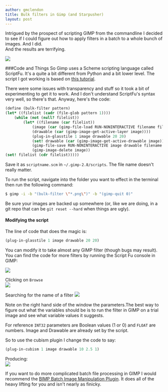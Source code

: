 ```yaml
---
author: gmclendon
title: Bulk filters in Gimp (and Starpusher)
layout: post
---
```


Intrigued by the prospect of scripting GIMP from the commandline I decided to see if I could figure out how to apply filters in a batch to a whole bunch of images. And I did.  
And the results are terrifying.  

![](http://i.imgur.com/KOFqFen.png)  

###Code and Things
So Gimp uses a Scheme scripting language called ScriptFu. It's a quite a bit different from Python and a bit lower level. The script I got working is based on [this tutorial](http://chrisspeck.com/2011/02/batch-application-of-filters-in-gimp-to-make-many-old-photos/).  

There were some issues with transparency and stuff so it took a bit of experimenting to get it to work. And I don't understand ScriptFu's syntax very well, so there's that. Anyway, here's the code:

```scheme
(define (bulk-filter pattern)
(let* ((filelist (cadr (file-glob pattern 1))))
    (while (not (null? filelist))
        (let* ((filename (car filelist))
            (image (car (gimp-file-load RUN-NONINTERACTIVE filename filename)))
            (drawable (car (gimp-image-get-active-layer image))))
            (plug-in-glasstile 1 image drawable 20 20)
            (set! drawable (car (gimp-image-get-active-drawable image)))
            (gimp-file-save RUN-NONINTERACTIVE image drawable filename filename)
            (gimp-image-delete image))
(set! filelist (cdr filelist)))))
```

Save it as `scriptname.scm` in `~/.gimp-2.8/scripts`. The file name doesn't really matter. 

To run the script, navigate into the folder you want to effect in the terminal then run the following command:  

```bash
$ gimp -i -b "(bulk-filter \"*.png\")" -b "(gimp-quit 0)"
```

Be sure your images are backed up somewhere (or, like we are doing, in a git repo that can be `git reset --hard` when things are ugly).  

#### Modifying the script  
The line of code that does the magic is:  

```scheme
(plug-in-glasstile 1 image drawable 20 20)  
```  

You can modify it to take almost any GIMP filter (though bugs may result). You can find the code for more filters by running the Script Fu console in GIMP:

![](http://i.imgur.com/60RYANK.png)

Clicking on `Browse`  
![](http://i.imgur.com/wgYZoJ9.png)

Searching for the name of a filter
![](http://i.imgur.com/lLu34rl.png)

Note on the right hand side of the window the parameters.The best way to figure out what the variables should be is to run the filter in GIMP on a trial image and see what variable values it suggests.

For reference `INT32` parameters are Boolean values (1 or 0) and `FLOAT` are numbers. Image and Drawable are already set by the script.   

So to use the cubism plugin I change the code to say:   

```scheme  
(plug-in-cubism 1 image drawable 10 2.5 1)
```    

Producing:   
![](http://i.imgur.com/ZQJmvTu.png)  



If you want to do more complicated batch file processing in GIMP I would recommend the [BIMP Batch Image Manipulation Plugin](http://registry.gimp.org/node/26259). It does all of the heavy lifting for you and isn't nearly as finicky.



